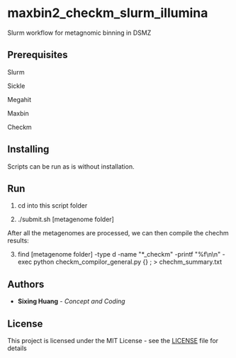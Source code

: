 # maxbin2_checkm_slurm_illumina
Slurm workflow for metagnomic binning in DSMZ


## Prerequisites

Slurm

Sickle

Megahit

Maxbin

Checkm


## Installing

Scripts can be run as is without installation.


## Run

1. cd into this script folder

2. ./submit.sh [metagenome folder]

After all the metagenomes are processed, we can then compile the chechm results:

3. find [metagenome folder] -type d -name "*_checkm" -printf "%f\n\n" -exec python checkm_compilor_general.py {} \; > chechm_summary.txt

## Authors

* **Sixing Huang** - *Concept and Coding*

## License

This project is licensed under the MIT License - see the [LICENSE](LICENSE) file for details
